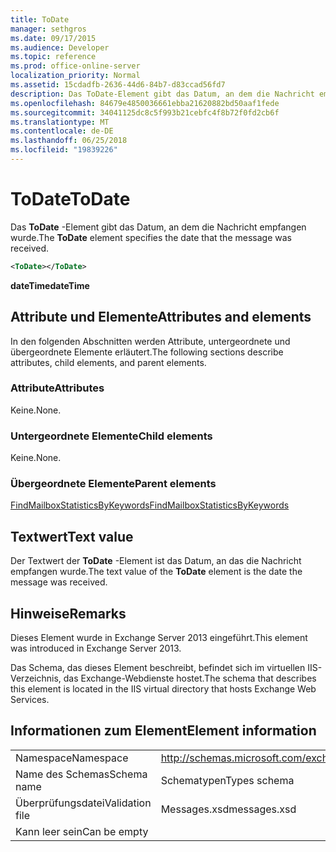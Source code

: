 ```yaml
---
title: ToDate
manager: sethgros
ms.date: 09/17/2015
ms.audience: Developer
ms.topic: reference
ms.prod: office-online-server
localization_priority: Normal
ms.assetid: 15cdadfb-2636-44d6-84b7-d83ccad56fd7
description: Das ToDate-Element gibt das Datum, an dem die Nachricht empfangen wurde.
ms.openlocfilehash: 84679e4850036661ebba21620882bd50aaf1fede
ms.sourcegitcommit: 34041125dc8c5f993b21cebfc4f8b72f0fd2cb6f
ms.translationtype: MT
ms.contentlocale: de-DE
ms.lasthandoff: 06/25/2018
ms.locfileid: "19839226"
---
```

# <a name="todate"></a><span data-ttu-id="7066c-103">ToDate</span><span class="sxs-lookup"><span data-stu-id="7066c-103">ToDate</span></span>

<span data-ttu-id="7066c-104">Das **ToDate** -Element gibt das Datum, an dem die Nachricht empfangen wurde.</span><span class="sxs-lookup"><span data-stu-id="7066c-104">The **ToDate** element specifies the date that the message was received.</span></span> 
  
```XML
<ToDate></ToDate>
```

 <span data-ttu-id="7066c-105">**dateTime**</span><span class="sxs-lookup"><span data-stu-id="7066c-105">**dateTime**</span></span>
## <a name="attributes-and-elements"></a><span data-ttu-id="7066c-106">Attribute und Elemente</span><span class="sxs-lookup"><span data-stu-id="7066c-106">Attributes and elements</span></span>

<span data-ttu-id="7066c-107">In den folgenden Abschnitten werden Attribute, untergeordnete und übergeordnete Elemente erläutert.</span><span class="sxs-lookup"><span data-stu-id="7066c-107">The following sections describe attributes, child elements, and parent elements.</span></span>
  
### <a name="attributes"></a><span data-ttu-id="7066c-108">Attribute</span><span class="sxs-lookup"><span data-stu-id="7066c-108">Attributes</span></span>

<span data-ttu-id="7066c-109">Keine.</span><span class="sxs-lookup"><span data-stu-id="7066c-109">None.</span></span>
  
### <a name="child-elements"></a><span data-ttu-id="7066c-110">Untergeordnete Elemente</span><span class="sxs-lookup"><span data-stu-id="7066c-110">Child elements</span></span>

<span data-ttu-id="7066c-111">Keine.</span><span class="sxs-lookup"><span data-stu-id="7066c-111">None.</span></span>
  
### <a name="parent-elements"></a><span data-ttu-id="7066c-112">Übergeordnete Elemente</span><span class="sxs-lookup"><span data-stu-id="7066c-112">Parent elements</span></span>

[<span data-ttu-id="7066c-113">FindMailboxStatisticsByKeywords</span><span class="sxs-lookup"><span data-stu-id="7066c-113">FindMailboxStatisticsByKeywords</span></span>](findmailboxstatisticsbykeywords.md)
  
## <a name="text-value"></a><span data-ttu-id="7066c-114">Textwert</span><span class="sxs-lookup"><span data-stu-id="7066c-114">Text value</span></span>

<span data-ttu-id="7066c-115">Der Textwert der **ToDate** -Element ist das Datum, an das die Nachricht empfangen wurde.</span><span class="sxs-lookup"><span data-stu-id="7066c-115">The text value of the **ToDate** element is the date the message was received.</span></span> 
  
## <a name="remarks"></a><span data-ttu-id="7066c-116">Hinweise</span><span class="sxs-lookup"><span data-stu-id="7066c-116">Remarks</span></span>

<span data-ttu-id="7066c-117">Dieses Element wurde in Exchange Server 2013 eingeführt.</span><span class="sxs-lookup"><span data-stu-id="7066c-117">This element was introduced in Exchange Server 2013.</span></span>
  
<span data-ttu-id="7066c-118">Das Schema, das dieses Element beschreibt, befindet sich im virtuellen IIS-Verzeichnis, das Exchange-Webdienste hostet.</span><span class="sxs-lookup"><span data-stu-id="7066c-118">The schema that describes this element is located in the IIS virtual directory that hosts Exchange Web Services.</span></span>
  
## <a name="element-information"></a><span data-ttu-id="7066c-119">Informationen zum Element</span><span class="sxs-lookup"><span data-stu-id="7066c-119">Element information</span></span>

|||
|:-----|:-----|
|<span data-ttu-id="7066c-120">Namespace</span><span class="sxs-lookup"><span data-stu-id="7066c-120">Namespace</span></span>  <br/> |http://schemas.microsoft.com/exchange/services/2006/messages  <br/> |
|<span data-ttu-id="7066c-121">Name des Schemas</span><span class="sxs-lookup"><span data-stu-id="7066c-121">Schema name</span></span>  <br/> |<span data-ttu-id="7066c-122">Schematypen</span><span class="sxs-lookup"><span data-stu-id="7066c-122">Types schema</span></span>  <br/> |
|<span data-ttu-id="7066c-123">Überprüfungsdatei</span><span class="sxs-lookup"><span data-stu-id="7066c-123">Validation file</span></span>  <br/> |<span data-ttu-id="7066c-124">Messages.xsd</span><span class="sxs-lookup"><span data-stu-id="7066c-124">messages.xsd</span></span>  <br/> |
|<span data-ttu-id="7066c-125">Kann leer sein</span><span class="sxs-lookup"><span data-stu-id="7066c-125">Can be empty</span></span>  <br/> ||
   


